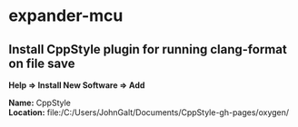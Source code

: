 # expander-mcu


## Install CppStyle plugin for running clang-format on file save

**Help => Install New Software => Add**  

**Name:** CppStyle  
**Location:** file:/C:/Users/JohnGalt/Documents/CppStyle-gh-pages/oxygen/
